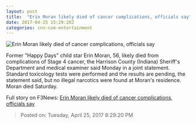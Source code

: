 ```yaml
---
layout: post
title:  "Erin Moran likely died of cancer complications, officials say"
date: 2017-04-25 15:29:20Z
categories: cnn-com-entertainment
---
```


![Erin Moran likely died of cancer complications, officials say](http://i2.cdn.cnn.com/cnnnext/dam/assets/170422221547-erin-moran-happy-days-1981-dead-sot-00004614-super-tease.jpg)

Former "Happy Days" child star Erin Moran, 56, likely died from complications of Stage 4 cancer, the Harrison County (Indiana) Sheriff's Department and medical examiner said Monday in a joint statement. Standard toxicology tests were performed and the results are pending, the statement said, but no illegal narcotics were found at Moran's residence. Moran died Saturday.


Full story on F3News: [Erin Moran likely died of cancer complications, officials say](http://www.f3nws.com/n/ybPJ2H)

> Posted on: Tuesday, April 25, 2017 8:29:20 PM
